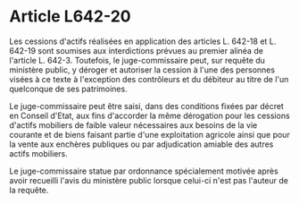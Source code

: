 # Article L642-20

Les cessions d'actifs réalisées en application des articles L. 642-18 et L. 642-19 sont soumises aux interdictions prévues au premier alinéa de l'article L. 642-3. Toutefois, le juge-commissaire peut, sur requête du ministère public, y déroger et autoriser la cession à l'une des personnes visées à ce texte à l'exception des contrôleurs et du débiteur au titre de l'un quelconque de ses patrimoines.

Le juge-commissaire peut être saisi, dans des conditions fixées par décret en Conseil d'Etat, aux fins d'accorder la même dérogation pour les cessions d'actifs mobiliers de faible valeur nécessaires aux besoins de la vie courante et de biens faisant partie d'une exploitation agricole ainsi que pour la vente aux enchères publiques ou par adjudication amiable des autres actifs mobiliers.

Le juge-commissaire statue par ordonnance spécialement motivée après avoir recueilli l'avis du ministère public lorsque celui-ci n'est pas l'auteur de la requête.
